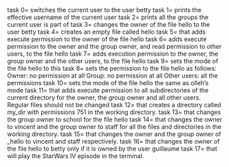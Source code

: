 task 0= switches the current user to the user betty task 1= prints the effective username of the current user task 2= prints all the groups the current user is part of task 3= changes the owner of the file hello to the user betty task 4= creates an empty file called hello task 5= that adds execute permission to the owner of the file hello task 6= adds execute permission to the owner and the group owner, and read permission to other users, to the file hello task 7= adds execution permission to the owner, the group owner and the other users, to the file hello task 9= sets the mode of the file hello to this task 8= sets the permission to the file hello as follows: Owner: no permission at all Group: no permission at all Other users: all the permissions task 10= sets the mode of the file hello the same as olleh’s mode task 11= that adds execute permission to all subdirectories of the current directory for the owner, the group owner and all other users. Regular files should not be changed
task 12= that creates a directory called my_dir with permissions 751 in the working directory.
task 13= that changes the group owner to school for the file hello
task 14= that changes the owner to vincent and the group owner to staff for all the files and directories in the working directory.
task 15= that changes the owner and the group owner of _hello to vincent and staff respectively.
task 16= that changes the owner of the file hello to betty only if it is owned by the user guillaume
task 17= that will play the StarWars IV episode in the terminal.
